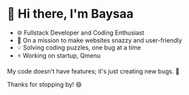 # 👋 Hi there, I'm Baysaa

- 🌐 Fullstack Developer and Coding Enthusiast
- 🚀 On a mission to make websites snazzy and user-friendly
- 💡 Solving coding puzzles, one bug at a time
- ⚡ Working on startup, Qmenu

My code doesn't have features; it's just creating new bugs. 🐞

Thanks for stopping by! 😄

